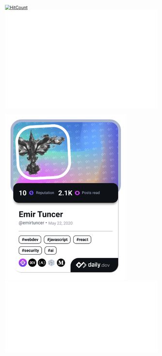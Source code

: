 [![HitCount](https://hits.dwyl.com/emirtuncer/emirtuncer.svg?style=flat-square)](http://hits.dwyl.com/emirtuncer/emirtuncer)
![Metrics](/metrics.plugin.isocalendar.fullyear.svg)

<a href="https://app.daily.dev/emirtuncer"><img src="./devcard.png" width="400" alt="Emir Tuncer's Dev Card"/></a>
![Metrics](/metrics.classic.svg)
